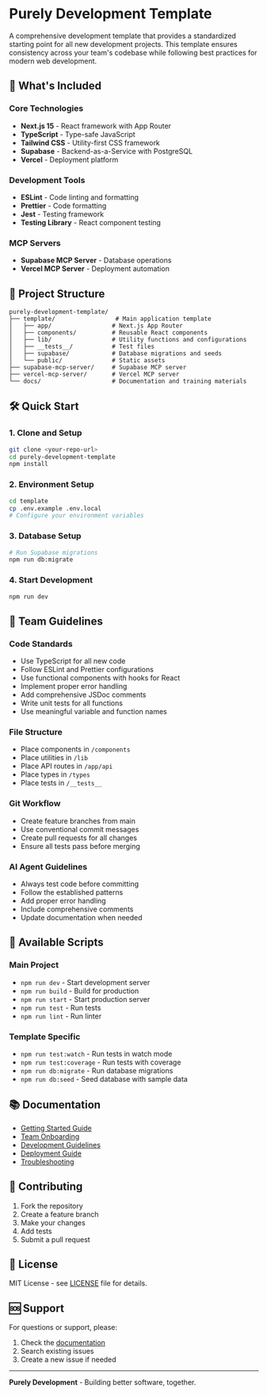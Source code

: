 # Purely Development Template

A comprehensive development template that provides a standardized starting point for all new development projects. This template ensures consistency across your team's codebase while following best practices for modern web development.

## 🚀 What's Included

### Core Technologies

- **Next.js 15** - React framework with App Router
- **TypeScript** - Type-safe JavaScript
- **Tailwind CSS** - Utility-first CSS framework
- **Supabase** - Backend-as-a-Service with PostgreSQL
- **Vercel** - Deployment platform

### Development Tools

- **ESLint** - Code linting and formatting
- **Prettier** - Code formatting
- **Jest** - Testing framework
- **Testing Library** - React component testing

### MCP Servers

- **Supabase MCP Server** - Database operations
- **Vercel MCP Server** - Deployment automation

## 📁 Project Structure

```
purely-development-template/
├── template/                 # Main application template
│   ├── app/                 # Next.js App Router
│   ├── components/          # Reusable React components
│   ├── lib/                 # Utility functions and configurations
│   ├── __tests__/           # Test files
│   ├── supabase/            # Database migrations and seeds
│   └── public/              # Static assets
├── supabase-mcp-server/     # Supabase MCP server
├── vercel-mcp-server/       # Vercel MCP server
└── docs/                    # Documentation and training materials
```

## 🛠️ Quick Start

### 1. Clone and Setup

```bash
git clone <your-repo-url>
cd purely-development-template
npm install
```

### 2. Environment Setup

```bash
cd template
cp .env.example .env.local
# Configure your environment variables
```

### 3. Database Setup

```bash
# Run Supabase migrations
npm run db:migrate
```

### 4. Start Development

```bash
npm run dev
```

## 🎯 Team Guidelines

### Code Standards

- Use TypeScript for all new code
- Follow ESLint and Prettier configurations
- Use functional components with hooks for React
- Implement proper error handling
- Add comprehensive JSDoc comments
- Write unit tests for all functions
- Use meaningful variable and function names

### File Structure

- Place components in `/components`
- Place utilities in `/lib`
- Place API routes in `/app/api`
- Place types in `/types`
- Place tests in `/__tests__`

### Git Workflow

- Create feature branches from main
- Use conventional commit messages
- Create pull requests for all changes
- Ensure all tests pass before merging

### AI Agent Guidelines

- Always test code before committing
- Follow the established patterns
- Add proper error handling
- Include comprehensive comments
- Update documentation when needed

## 🔧 Available Scripts

### Main Project

- `npm run dev` - Start development server
- `npm run build` - Build for production
- `npm run start` - Start production server
- `npm run test` - Run tests
- `npm run lint` - Run linter

### Template Specific

- `npm run test:watch` - Run tests in watch mode
- `npm run test:coverage` - Run tests with coverage
- `npm run db:migrate` - Run database migrations
- `npm run db:seed` - Seed database with sample data

## 📚 Documentation

- [Getting Started Guide](./docs/getting-started.md)
- [Team Onboarding](./docs/team-onboarding.md)
- [Development Guidelines](./docs/development-guidelines.md)
- [Deployment Guide](./docs/deployment.md)
- [Troubleshooting](./docs/troubleshooting.md)

## 🤝 Contributing

1. Fork the repository
2. Create a feature branch
3. Make your changes
4. Add tests
5. Submit a pull request

## 📄 License

MIT License - see [LICENSE](LICENSE) file for details.

## 🆘 Support

For questions or support, please:

1. Check the [documentation](./docs/)
2. Search existing issues
3. Create a new issue if needed

---

**Purely Development** - Building better software, together.
